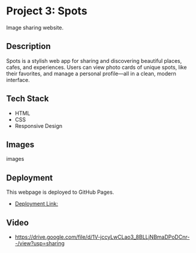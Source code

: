 # Project 3: Spots

Image sharing website.

## Description

Spots is a stylish web app for sharing and discovering beautiful places, cafes, and experiences. Users can view photo cards of unique spots, like their favorites, and manage a personal profile—all in a clean, modern interface.

## Tech Stack

- HTML
- CSS
- Responsive Design

## Images

images

## Deployment

This webpage is deployed to GitHub Pages.

- [Deployment Link:](https://jaysonbonila.github.io/se_project_spots/)

## Video

- https://drive.google.com/file/d/1V-jccyLwCLao3_8BLLjNBmaDPoDCnr--/view?usp=sharing
